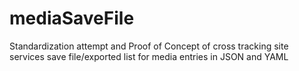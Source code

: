 # mediaSaveFile
Standardization attempt and Proof of Concept of cross tracking site services save file/exported list for media entries in JSON and YAML
